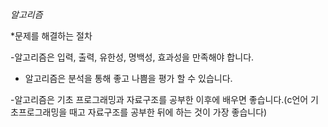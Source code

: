 *알고리즘* 

 *문제를 해결하는 절차

-알고리즘은 입력, 출력, 유한성, 명백성, 효과성을 만족해야 합니다.

- 알고리즘은 분석을 통해 좋고 나쁨을 평가 할 수 있습니다.

-알고리즘은 기초 프로그래밍과 자료구조를 공부한 이후에 배우면 좋습니다.(c언어 기초프로그래밍을 때고 자료구조를 공부한 뒤에 하는 것이 가장 좋습니다)